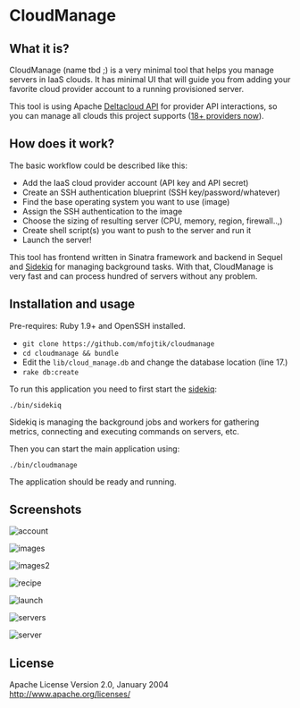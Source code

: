 CloudManage
==============

What it is?
---------------------

CloudManage (name tbd ;) is a very minimal tool that helps you manage servers in IaaS clouds.
It has minimal UI that will guide you from adding your favorite cloud provider
account to a running provisioned server.

This tool is using Apache [Deltacloud API](http://deltacloud.org) for provider API interactions, so you
can manage all clouds this project supports ([18+ providers now](http://deltacloud.apache.org/drivers.html#drivers)).

How does it work?
--------------------

The basic workflow could be described like this:

* Add the IaaS cloud provider account (API key and API secret)
* Create an SSH authentication blueprint (SSH key/password/whatever)
* Find the base operating system you want to use (image)
* Assign the SSH authentication to the image
* Choose the sizing of resulting server (CPU, memory, region, firewall..,)
* Create shell script(s) you want to push to the server and run it
* Launch the server!

This tool has frontend written in Sinatra framework and backend in Sequel and
[Sidekiq](http://sidekiq.org) for managing background tasks.
With that, CloudManage is very fast and can process hundred of servers without
any problem.


Installation and usage
-------------

Pre-requires: Ruby 1.9+ and OpenSSH installed.


* `git clone https://github.com/mfojtik/cloudmanage`
* `cd cloudmanage && bundle`
* Edit the `lib/cloud_manage.db` and change the database location (line 17.)
* `rake db:create`

To run this application you need to first start the [sidekiq]():

`./bin/sidekiq`

Sidekiq is managing the background jobs and workers for gathering metrics,
connecting and executing commands on servers, etc.

Then you can start the main application using:

`./bin/cloudmanage`

The application should be ready and running.

Screenshots
-------------

![account](https://raw.github.com/mfojtik/cloudmanage/master/screens/account.png)

![images](https://raw.github.com/mfojtik/cloudmanage/master/screens/images.png)

![images2](https://raw.github.com/mfojtik/cloudmanage/master/screens/images2.png)

![recipe](https://raw.github.com/mfojtik/cloudmanage/master/screens/recipe.png)

![launch](https://raw.github.com/mfojtik/cloudmanage/master/screens/launch.png)

![servers](https://raw.github.com/mfojtik/cloudmanage/master/screens/servers.png)

![server](https://raw.github.com/mfojtik/cloudmanage/master/screens/server.png)

License
--------
Apache License
Version 2.0, January 2004
http://www.apache.org/licenses/

